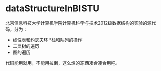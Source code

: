 # dataStructureInBISTU

北京信息科技大学计算机学院计算机科学与技术2012级数据结构的实验的源代码，分为：
* 线性表和约瑟夫环
*栈和队列的操作
* 二叉树的遍历
* 图的遍历

代码能用就用，不能用拉倒，这么烂的东西凑合凑合用吧。
